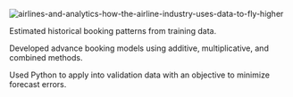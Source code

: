 ![airlines-and-analytics-how-the-airline-industry-uses-data-to-fly-higher](https://user-images.githubusercontent.com/60991189/75367306-f64e5200-5874-11ea-987e-9e93a5e576b6.jpg)



Estimated historical booking patterns from training data.

Developed advance booking models using additive, multiplicative, and combined methods.

Used Python to apply into validation data with an objective to minimize forecast errors.
